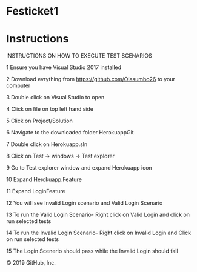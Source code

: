 # Festicket1
# Instructions

INSTRUCTIONS ON HOW TO EXECUTE TEST SCENARIOS

1 Ensure you have Visual Studio 2017 installed

2 Download evrything from https://github.com/Olasumbo26 to your computer

3 Double click on Visual Studio to open

4 Click on file on top left hand side

5 Click on Project/Solution

6 Navigate to the downloaded folder HerokuappGit

7 Double click on Herokuapp.sln

8 Click on Test -> windows -> Test explorer

9 Go to Test explorer window and expand Herokuapp icon

10 Expand Herokuapp.Feature

11 Expand LoginFeature

12 You will see Invalid Login scenario and Valid Login Scenario

13 To run the Valid Login Scenario- Right click on Valid Login and click on run selected tests

14 To run the Invalid Login Scenario- Right click on Invalid Login and Click on run selected tests

15 The Login Scenerio should pass while the Invalid Login should fail

© 2019 GitHub, Inc.

